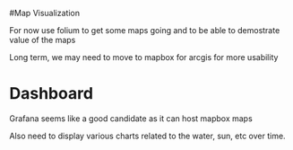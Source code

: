 #Map Visualization

For now use folium to get some maps going and to be able to demostrate value of the maps

Long term, we may need to move to mapbox for arcgis for more usability

# Dashboard

Grafana seems like a good candidate as it can host mapbox maps

Also need to display various charts related to the water, sun, etc over time.

